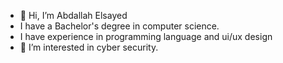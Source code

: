 - 👋 Hi, I’m Abdallah Elsayed
-    I have a Bachelor's degree in computer science.
- I have experience in programming language and ui/ux design 
- 👀 I’m interested in cyber security.
